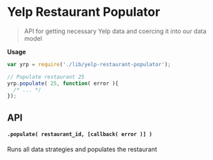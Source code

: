 # Yelp Restaurant Populator

> API for getting necessary Yelp data and coercing it into our data model

__Usage__

```javascript
var yrp = require('./lib/yelp-restaurant-populator');

// Populate restaurant 25
yrp.populate( 25, function( error ){
  /* ... */
});
```

## API

#### `.populate( restaurant_id, [callback( error )] )`

Runs all data strategies and populates the restaurant